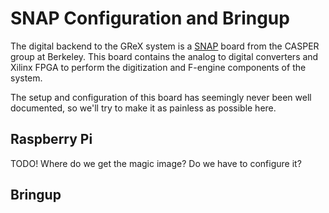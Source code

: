 # SNAP Configuration and Bringup

The digital backend to the GReX system is a
[SNAP](https://casper.astro.berkeley.edu/wiki/SNAP) board from the CASPER group
at Berkeley. This board contains the analog to digital converters and Xilinx
FPGA to perform the digitization and F-engine components of the system.

The setup and configuration of this board has seemingly never been well
documented, so we'll try to make it as painless as possible here.

## Raspberry Pi

TODO! Where do we get the magic image? Do we have to configure it?

## Bringup
